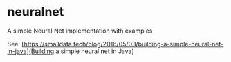 # neuralnet
A simple Neural Net implementation with examples

See: [https://smalldata.tech/blog/2016/05/03/building-a-simple-neural-net-in-java](Building a simple neural net in Java)
